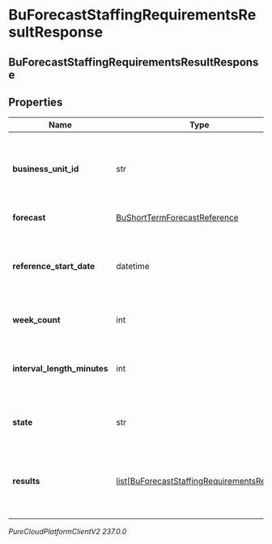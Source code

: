 # BuForecastStaffingRequirementsResultResponse

## BuForecastStaffingRequirementsResultResponse

## Properties

|Name | Type | Description | Notes|
|------------ | ------------- | ------------- | -------------|
| **business_unit_id** | str | The ID of the business unit to which the forecast staffing requirements belongs | |
| **forecast** | [BuShortTermForecastReference](BuShortTermForecastReference) | The forecast reference | |
| **reference_start_date** | datetime | The reference start date for interval-based data for this forecast as an ISO-8601 string | |
| **week_count** | int | The number of weeks in this forecast | |
| **interval_length_minutes** | int | The period/interval in minutes for which to aggregate the data | |
| **state** | str | The state of the staffing requirements generation | |
| **results** | [list[BuForecastStaffingRequirementsResult]](BuForecastStaffingRequirementsResult) | The forecast staffing requirement results, Will be populated when state &#x3D;&#x3D; &#39;Complete&#39; | [optional] |



_PureCloudPlatformClientV2 237.0.0_

